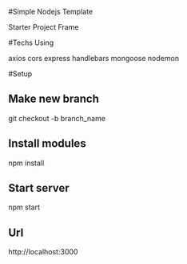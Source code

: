 #Simple Nodejs Template

Starter Project Frame

#Techs Using

axios
cors
express
handlebars
mongoose
nodemon

#Setup

Make new branch
----------------
git checkout -b branch_name

Install modules
----------------
npm install

Start server
----------------
npm start

Url
----------------
http://localhost:3000
